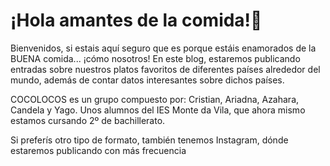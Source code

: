 <h1>¡Hola amantes de la comida!👋</h1>

<p>Bienvenidos, si estais aquí seguro que es porque estáis enamorados de la BUENA comida... ¡cómo nosotros! En este blog, estaremos publicando entradas sobre nuestros platos favoritos de diferentes países alrededor del mundo, además de contar datos interesantes sobre dichos países.

COCOLOCOS es un grupo compuesto por: Cristian, Ariadna, Azahara, Candela y Yago. Unos alumnos del IES Monte da Vila, que ahora mismo estamos cursando 2º de bachillerato.</p>


<p>Si preferís otro tipo de formato, también tenemos Instagram, dónde estaremos publicando con más frecuencia</p>
